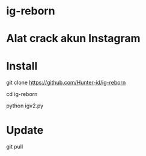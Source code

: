 # ig-reborn


# Alat crack akun Instagram 


# Install
git clone https://github.com/Hunter-id/ig-reborn 

cd ig-reborn 

python igv2.py

# Update
git pull
